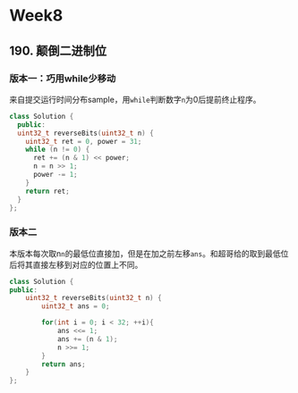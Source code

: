 # Week8

## 190. 颠倒二进制位

### 版本一：巧用while少移动
来自提交运行时间分布sample，用```while```判断数字```n```为0后提前终止程序。

```C++
class Solution {
  public:
  uint32_t reverseBits(uint32_t n) {
    uint32_t ret = 0, power = 31;
    while (n != 0) {
      ret += (n & 1) << power;
      n = n >> 1;
      power -= 1;
    }
    return ret;
  }
};
```

### 版本二
本版本每次取n```n```的最低位直接加，但是在加之前左移```ans```。和超哥给的取到最低位后将其直接左移到对应的位置上不同。

```C++
class Solution {
public:
    uint32_t reverseBits(uint32_t n) {
        uint32_t ans = 0;

        for(int i = 0; i < 32; ++i){
            ans <<= 1;
            ans += (n & 1);
            n >>= 1;
        }
        return ans;
    }
};
```
